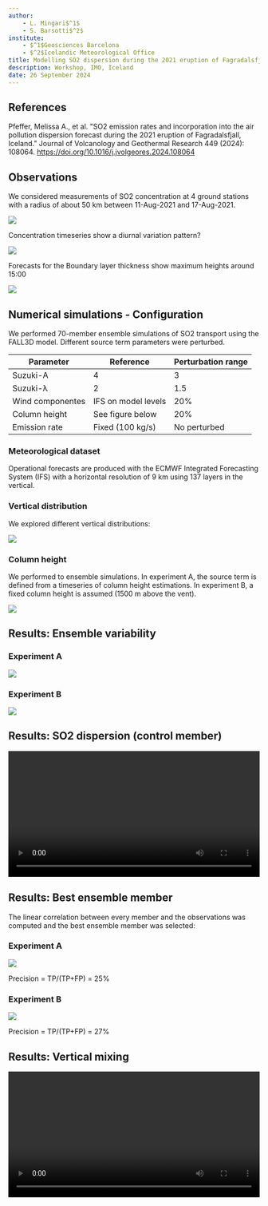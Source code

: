 ```yaml
---
author:
    - L. Mingari$^1$
    - S. Barsotti$^2$
institute:
    - $^1$Geosciences Barcelona
    - $^2$Icelandic Meteorological Office
title: Modelling SO2 dispersion during the 2021 eruption of Fagradalsfjall, Iceland
description: Workshop, IMO, Iceland
date: 26 September 2024
---
```


## References
Pfeffer, Melissa A., et al. "SO2 emission rates and incorporation into the air pollution dispersion forecast during the 2021 eruption of Fagradalsfjall, Iceland." Journal of Volcanology and Geothermal Research 449 (2024): 108064.
<https://doi.org/10.1016/j.jvolgeores.2024.108064>

## Observations
We considered measurements of SO2 concentration at 4 ground stations with a radius of about 50 km between 11-Aug-2021 and 17-Aug-2021.

![](figs/stations.png)

Concentration timeseries show a diurnal variation pattern?

![](figs/diurnal.png)

Forecasts for the Boundary layer thickness show maximum heights around 15:00

![](figs/blh.png)

## Numerical simulations - Configuration
We performed 70-member ensemble simulations of SO2 transport using the FALL3D model. Different source term parameters were perturbed.

| Parameter | Reference | Perturbation range |
| --------  | -------- | -------- |
| Suzuki-A  | 4     | 3           |
| Suzuki-λ  | 2     | 1.5         |
| Wind componentes | IFS on model levels | 20%  |
| Column height | See figure below | 20% |
| Emission rate | Fixed (100 kg/s) | No perturbed |


### Meteorological dataset
Operational forecasts are produced with the ECMWF Integrated Forecasting System (IFS) with a horizontal resolution of 9 km using 137 layers in the vertical.

### Vertical distribution
We explored different vertical distributions:

![](figs/vertical_distribution.png)

### Column height
We performed to ensemble simulations. In experiment A, the source term is
defined from a timeseries of column height estimations. In experiment B,
a fixed column height is assumed (1500 m above the vent).

![](figs/source_term.png)

## Results: Ensemble variability

### Experiment A
![](figs/ensA.png)

### Experiment B
![](figs/ensB.png)

## Results: SO2 dispersion (control member)
<video width=100% controls>
  <source src="figs/maps.mp4" type="video/mp4">
</video>

## Results: Best ensemble member
The linear correlation between every member and the observations was computed
and the best ensemble member was selected:

### Experiment A
![](figs/bestA.png)

Precision = TP/(TP+FP) = 25%

### Experiment B
![](figs/bestB.png)

Precision = TP/(TP+FP) = 27%

## Results: Vertical mixing

<video width=100% controls>
  <source src="figs/cross.mp4" type="video/mp4">
</video>
